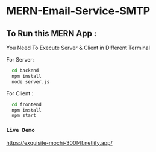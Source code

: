 # MERN-Email-Service-SMTP


## To Run this MERN App : 

You Need To Execute Server & Client in Different Terminal 

 For Server: 

```bash
  cd backend
  npm install 
  node server.js
```
For Client : 

```bash
  cd frontend
  npm install 
  npm start
```

### `Live Demo`
https://exquisite-mochi-300f4f.netlify.app/
